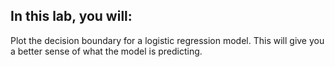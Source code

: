 ## In this lab, you will:

Plot the decision boundary for a logistic regression model. This will give you a better sense of what the model is predicting.

